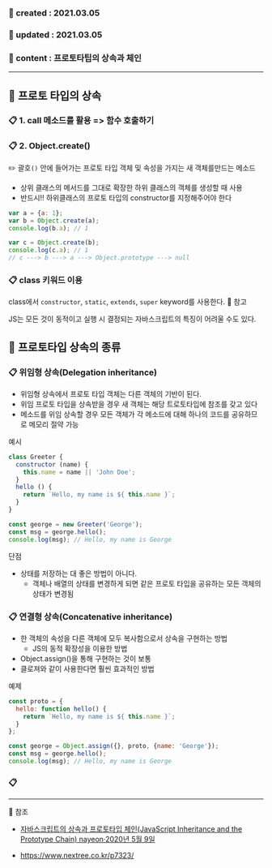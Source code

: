 ### 📅 created : 2021.03.05
### 📅 updated : 2021.03.05
### 📝 content : 프로토타팁의 상속과 체인

---

## 📝 프로토 타입의 상속

### 📋 1. call 메소드를 활용 => 함수 호출하기



### 📋 2. Object.create()

✏️ 괄호`()` 안에 들어가는 프로토 타입 객체 및 속성을 가지는 새 객체를만드는 메소드
  - 상위 클래스의 메서드를 그대로 확장한 하위 클래스의 객체를 생성할 때 사용
  - 반드시!! 하위클래스의 프로토 타입의 constructor를 지정해주어야 한다

```js
var a = {a: 1};
var b = Object.create(a);
console.log(b.a); // 1

var c = Object.create(b);
console.log(c.a); // 1
// c ---> b ---> a ---> Object.prototype ---> null
```
### 📋 class 키워드 이용

class에서 `constructor`, `static`, `extends`, `super` keyword를 사용한다.
📜 참고

JS는 모든 것이 동적이고 실행 시 결정되는 자바스크립트의 특징이 어려울 수도 있다.

## 📝 프로토타입 상속의 종류

### 📋 위임형 상속(Delegation inheritance)

- 위임형 상속에서 프로토 타입 객체는 다른 객체의 기반이 된다.
- 위임 프로토 타입을 상속받을 경우 새 객체는 해당 트로토타입에 참조를 갖고 있다
- 메소드를 위임 상속할 경우 모든 객체가 각 메소드에 대해 하나의 코드를 공유하므로 메모리 절약 가능

예시
```js
class Greeter {
  constructor (name) {
    this.name = name || 'John Doe';
  }
  hello () {
    return `Hello, my name is ${ this.name }`;
  }
}

const george = new Greeter('George');
const msg = george.hello();
console.log(msg); // Hello, my name is George
```

단점
- 상태를 저장하는 대 좋은 방법이 아니다.
  - 객체나 배열의 상태를 변경하게 되면 같은 프로토 타입을 공유하는 모든 객체의 상태가 변경됨

### 📋 연결형 상속(Concatenative inheritance)

- 한 객체의 속성을 다른 객체에 모두 복사함으로서 상속을 구현하는 방법
  - JS의 동적 확장성을 이용한 방법
- Object.assign()을 통해 구현하는 것이 보통
- 클로져와 같이 사용한다면 훨씬 효과적인 방법

예제
```js
const proto = {
  hello: function hello() {
    return `Hello, my name is ${ this.name }`;
  }
};

const george = Object.assign({}, proto, {name: 'George'});
const msg = george.hello();
console.log(msg); // Hello, my name is George
```
### 📋

---

📰 참조

- [자바스크립트의 상속과 프로토타입 체인(JavaScript Inheritance and the Prototype Chain)
nayeon·2020년 5월 9일](https://velog.io/@nayeon/%EC%9E%90%EB%B0%94%EC%8A%A4%ED%81%AC%EB%A6%BD%ED%8A%B8%EC%9D%98-%EC%83%81%EC%86%8D%EA%B3%BC-%ED%94%84%EB%A1%9C%ED%86%A0%ED%83%80%EC%9E%85-%EC%B2%B4%EC%9D%B8JavaScript-Inheritance-and-the-Prototype-Chain)

- https://www.nextree.co.kr/p7323/
